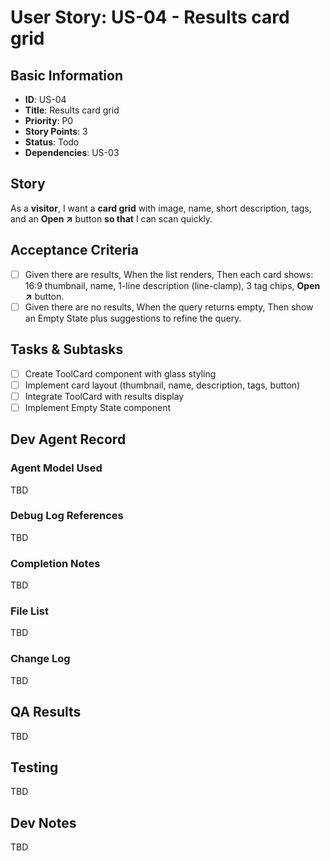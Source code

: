 # User Story: US-04 - Results card grid

## Basic Information
- **ID**: US-04
- **Title**: Results card grid
- **Priority**: P0
- **Story Points**: 3
- **Status**: Todo
- **Dependencies**: US-03

## Story
As a **visitor**, I want a **card grid** with image, name, short description, tags, and an **Open ↗** button **so that** I can scan quickly.

## Acceptance Criteria
- [ ] Given there are results, When the list renders, Then each card shows: 16:9 thumbnail, name, 1-line description (line-clamp), 3 tag chips, **Open ↗** button.
- [ ] Given there are no results, When the query returns empty, Then show an Empty State plus suggestions to refine the query.

## Tasks & Subtasks
- [ ] Create ToolCard component with glass styling
- [ ] Implement card layout (thumbnail, name, description, tags, button)
- [ ] Integrate ToolCard with results display
- [ ] Implement Empty State component

## Dev Agent Record
### Agent Model Used
TBD

### Debug Log References
TBD

### Completion Notes
TBD

### File List
TBD

### Change Log
TBD

## QA Results
TBD

## Testing
TBD

## Dev Notes
TBD